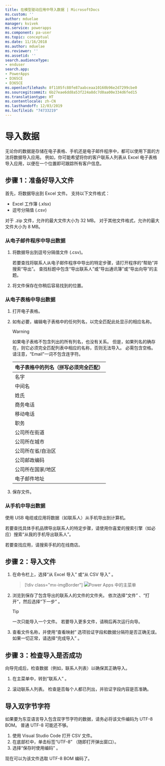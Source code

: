 ```yaml
---
title: 在模型驱动应用中导入数据 | MicrosoftDocs
ms.custom: ''
author: mduelae
manager: kvivek
ms.service: powerapps
ms.component: pa-user
ms.topic: conceptual
ms.date: 11/16/2018
ms.author: mduelae
ms.reviewer: ''
ms.assetid: ''
search.audienceType:
- enduser
search.app:
- PowerApps
- D365CE
- D365CE
ms.openlocfilehash: 8f1105fc88fe87aabceaa10160b96e2d7299cbe0
ms.sourcegitcommit: 6b27eae6dd8a53f224a8dc7d0aa00e334d6fed15
ms.translationtype: HT
ms.contentlocale: zh-CN
ms.lasthandoff: 12/03/2019
ms.locfileid: "74733219"
---
```

# <a name="import-data"></a>导入数据

无论你的数据是存储在电子表格、手机还是电子邮件程序中，都可以使用下面的方法将数据导入应用。 例如，你可能希望将你的客户联系人列表从 Excel 电子表格导入应用，以便在一个位置即可跟踪所有客户信息。
  
## <a name="step-1-get-your-import-file-ready"></a>步骤 1：准备好导入文件  
首先，将数据导出到 Excel 文件。 支持以下文件格式：
 - Excel 工作簿 (.xlsx)
 - 逗号分隔值 (.csv)
  
对于 .zip 文件，允许的最大文件大小为 32 MB。 对于其他文件格式，允许的最大文件大小为 8 MB。  
  
### <a name="export-data-from-an-email-program"></a>从电子邮件程序中导出数据  
  
1.  将数据导出到逗号分隔值文件 (.csv)。  
  
     若要查找将联系人从电子邮件程序中导出的特定步骤，请打开程序的“帮助”并搜索“导出”。 查找标题中包含“导出联系人”或“导出通讯簿”或“导出向导”的主题。  
  
2.  将文件保存在你稍后容易找到的位置。  
  
### <a name="export-data-from-a-spreadsheet"></a>从电子表格中导出数据  
  
1.  打开电子表格。  
  
2.  如有必要，编辑电子表格中的任何列名，以完全匹配此处显示的相应名称。  
  
    > [!WARNING]
    > 如果电子表格不包含列出的所有列名，也没有关系。 但是，如果列名的确存在，则它必须完全匹配列表中相应的名称，否则无法导入。 必需包含空格。 请注意，“Email”一词不包含连字符。  

    |**电子表格中的列名（拼写必须完全匹配）**|
    |---------|
    |名字|  
    |中间名|  
    |姓氏|  
    |商务电话|  
    |移动电话|  
    |职务|  
    |公司所在街道|  
    |公司所在城市|  
    |公司所在省/自治区|  
    |公司邮政编码|  
    |公司所在国家/地区|  
    |电子邮件地址|  
  
3.  保存文件。  
  
### <a name="export-data-from-your-phone"></a>从手机中导出数据  

使用 USB 电缆或应用将数据（如联系人）从手机导出到计算机。
  
若要查找具体手机品牌导出联系人的特定步骤，请使用你喜爱的搜索引擎（如必应）搜索“从我的手机导出联系人”。  
  
若要查找应用，请搜索手机的在线商店。  
  
## <a name="step-2-import-the-file"></a>步骤 2：导入文件 
  
1. 在命令栏上，选择“从 Excel 导入”  或“从 CSV 导入”  。

   > [!div class="mx-imgBorder"]
   > ![Power Apps 中的主菜单](media/import.png "Power Apps 中的主菜单")
  
2. 浏览到保存了包含导出的联系人的文件的文件夹。 依次选择“文件”  、“打开”，然后选择“下一步”  。  
  
   > [!TIP]
   > 一次只能导入一个文件。 若要导入更多文件，请稍后再次运行向导。
   
3. 查看文件名称，并使用“查看映射”  选项验证字段和数据分隔符是否正确无误。 如果一切正常，请选择“完成导入”  。  
 
## <a name="step-3-check-that-the-import-is-successful"></a>步骤 3：检查导入是否成功

向导完成后，检查数据（例如，联系人列表）以确保其正确导入。  
  
1. 在主菜单中，转到“联系人”  。
  
2. 滚动联系人列表。 检查是否每个人都已列出，并验证字段内容是否准确。

## <a name="import-double-byte-characters"></a>导入双字节字符 

如果要为东亚语言导入包含双字节字符的数据，请务必将该文件编码为 UTF-8 BOM。 普通 UTF-8 可能还不够。

1. 使用 Visual Studio Code 打开 CSV 文件。
2. 在底部栏中，单击标签“UTF-8”  （随即打开弹出窗口）。 
3. 选择“保存时使用编码”  。 

现在可以为该文件选取 UTF-8 BOM 编码了。

